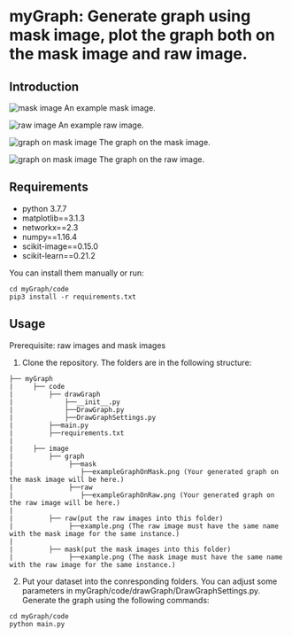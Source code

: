 # myGraph: Generate graph using mask image, plot the graph both on the mask image and raw image.

## Introduction
![mask image](./image/mask/example.png)
An example mask image.

![raw image](./image/raw/example.png)
An example raw image.

![graph on mask image](./image/graph/mask/exampleGraphOnMask.png)
The graph on the mask image.

![graph on mask image](./image/graph/raw/exampleGraphOnRaw.png)
The graph on the raw image.

## Requirements
-   python 3.7.7
-   matplotlib==3.1.3
-   networkx==2.3
-   numpy==1.16.4
-   scikit-image==0.15.0
-   scikit-learn==0.21.2

You can install them manually or run:
 ```angular2html
cd myGraph/code
pip3 install -r requirements.txt
```

## Usage
Prerequisite: raw images and mask images
1. Clone the repository. The folders are in the following structure:
```
├── myGraph
|     ├── code
|         ├── drawGraph
|             ├──__init__.py
|             ├──DrawGraph.py
|             ├──DrawGraphSettings.py
|         ├──main.py
|         ├──requirements.txt
|
|     ├── image
|         ├── graph
|              ├──mask
|                 ├──exampleGraphOnMask.png (Your generated graph on the mask image will be here.)
|              ├──raw
|                 ├──exampleGraphOnRaw.png (Your generated graph on the raw image will be here.)
|
|         ├── raw(put the raw images into this folder)
|              ├──example.png (The raw image must have the same name with the mask image for the same instance.)
|
|         ├── mask(put the mask images into this folder)
|              ├──example.png (The mask image must have the same name with the raw image for the same instance.)

 ```
2. Put your dataset into the conresponding folders. You can adjust some parameters in myGraph/code/drawGraph/DrawGraphSettings.py. Generate the graph using the following commands:
 ```angular2html
cd myGraph/code
python main.py
```


